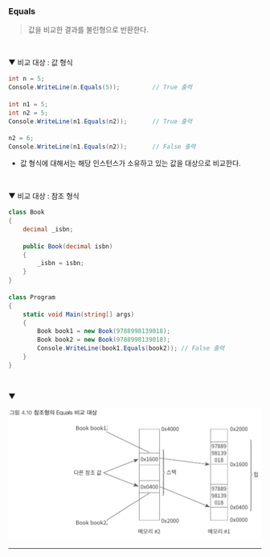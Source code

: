 ### Equals
> 값을 비교한 결과를 불린형으로 반환한다.
<br>

▼ 비교 대상 : 값 형식
```csharp
int n = 5;
Console.WriteLine(n.Equals(5));         // True 출력

int n1 = 5;
int n2 = 5;
Console.WriteLine(n1.Equals(n2));       // True 출력

n2 = 6;
Console.WriteLine(n1.Equals(n2));       // False 출력
```
- 값 형식에 대해서는 해당 인스턴스가 소유하고 있는 값을 대상으로 비교한다.
<br>

▼ 비교 대상 : 참조 형식
```csharp
class Book
{
    decimal _isbn;

    public Book(decimal isbn)
    {
        _isbn = isbn;
    }
}

class Program
{
    static void Main(string[] args)
    {
        Book book1 = new Book(9788998139018);
        Book book2 = new Book(9788998139018);
        Console.WriteLine(book1.Equals(book2)); // False 출력
    }
}
```
<br>

▼ 

<img src="./Images/4_10.png" width="700"/>


****
<br>
